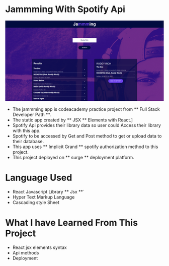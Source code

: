 # Jammming With Spotify Api
![](pics/Jammming%20.png)
- The jammming app is codeacademy practice project from ** Full Stack Developer Path **.
- The static  app created by ** JSX ** Elements with React.]
- Spotify Api provides their library data so user could Access their library with this app.
- Spotify to be accessed by Get and Post method to get or upload data to their database.
- This app uses ** Implicit Grand ** spotify  authorization method to this project. 
- This project deployed on ** surge ** deployment platform.
# Language Used
- React Javascript Library ** Jsx **`
- Hyper Text Markup Language
- Cascading style Sheet

# What I have Learned From This Project 
- React jsx elements syntax
- Api methods
- Deployment
